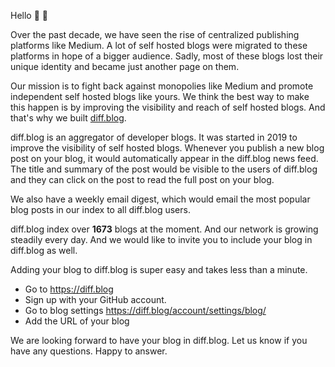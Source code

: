 
Hello :wave: :wave:

Over the past decade, we have seen the rise of centralized publishing platforms like Medium.  A lot of self hosted blogs were migrated to these platforms in hope of a bigger audience. Sadly, most of these blogs lost their unique identity and became just another page on them.

Our mission is to fight back against monopolies like Medium and promote independent self hosted blogs like yours. We think the best way to make this happen is by improving the visibility and reach of self hosted blogs. And that's why we built [diff.blog](https://diff.blog).

diff.blog is an aggregator of developer blogs. It was started in 2019 to improve the visibility of self hosted blogs. Whenever you publish a new blog post on your blog, it would automatically appear in the diff.blog news feed. The title and summary of the post would be visible to the users of diff.blog and they can click on the post to read the full post on your blog.

We also have a weekly email digest, which would email the most popular blog posts in our index to all diff.blog users.

diff.blog index over **1673** blogs at the moment. And our network is growing steadily every day. And we would like to invite you to include your blog in diff.blog as well.

Adding your blog to diff.blog is super easy and takes less than a minute.
* Go to https://diff.blog
* Sign up with your GitHub account.
* Go to blog settings https://diff.blog/account/settings/blog/
* Add the URL of your blog

We are looking forward to have your blog in diff.blog. Let us know if you have any questions. Happy to answer.
    